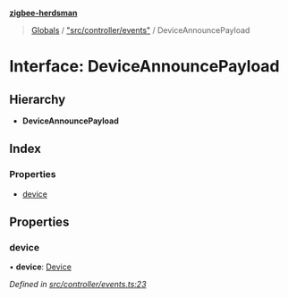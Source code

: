 **[zigbee-herdsman](../README.md)**

> [Globals](../README.md) / ["src/controller/events"](../modules/_src_controller_events_.md) / DeviceAnnouncePayload

# Interface: DeviceAnnouncePayload

## Hierarchy

* **DeviceAnnouncePayload**

## Index

### Properties

* [device](_src_controller_events_.deviceannouncepayload.md#device)

## Properties

### device

•  **device**: [Device](../classes/_src_controller_model_device_.device.md)

*Defined in [src/controller/events.ts:23](https://github.com/GrandeurSmart/gza-core/blob/master/src/src/controller/events.ts#L23)*
